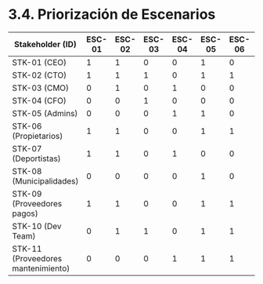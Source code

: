 # 3.4. Priorización de Escenarios


| Stakeholder (ID)             | ESC-01 | ESC-02 | ESC-03 | ESC-04 | ESC-05 | ESC-06 | ESC-07 | ESC-08 | ESC-09 | ESC-10 | ESC-11 | ESC-12 | ESC-13 | ESC-14 | ESC-15 | ESC-16 | ESC-17 | ESC-18 | ESC-19 | ESC-20 | ESC-21 | ESC-22 | ESC-23 | ESC-24 | ESC-25 | ESC-26 | ESC-27 | ESC-28 |
|-----------------------------|--------|--------|--------|--------|--------|--------|--------|--------|--------|--------|--------|--------|--------|--------|--------|--------|--------|--------|--------|--------|--------|--------|--------|--------|--------|--------|--------|--------|
| STK-01 (CEO)                | 1      | 1      | 0      | 0      | 1      | 0      | 0      | 0      | 0      | 1      | 0      | 0      | 1      | 1      | 1      | 1      | 1      | 1      | 1      | 1      | 0      | 0      | 0      | 0      | 0      | 1      | 1      | 1      |
| STK-02 (CTO)                | 1      | 1      | 1      | 0      | 1      | 1      | 0      | 0      | 1      | 1      | 0      | 1      | 1      | 1      | 0      | 0      | 1      | 1      | 0      | 0      | 1      | 0      | 0      | 0      | 1      | 0      | 0      | 1      |
| STK-03 (CMO)                | 0      | 1      | 0      | 1      | 0      | 0      | 1      | 1      | 0      | 0      | 1      | 1      | 1      | 1      | 1      | 0      | 1      | 1      | 1      | 1      | 0      | 0      | 1      | 0      | 1      | 0      | 0      | 0      |
| STK-04 (CFO)                | 0      | 0      | 1      | 0      | 0      | 0      | 0      | 1      | 1      | 0      | 0      | 0      | 1      | 1      | 1      | 1      | 1      | 1      | 0      | 1      | 1      | 1      | 1      | 1      | 1      | 0      | 0      | 0      |
| STK-05 (Admins)             | 0      | 0      | 0      | 1      | 1      | 0      | 1      | 0      | 1      | 1      | 1      | 0      | 0      | 1      | 0      | 0      | 1      | 1      | 1      | 1      | 0      | 0      | 1      | 1      | 0      | 1      | 1      | 0      |
| STK-06 (Propietarios)       | 1      | 1      | 0      | 0      | 1      | 1      | 1      | 0      | 1      | 1      | 1      | 0      | 0      | 0      | 1      | 0      | 1      | 0      | 0      | 1      | 1      | 0      | 0      | 0      | 0      | 1      | 1      | 1      |
| STK-07 (Deportistas)        | 1      | 1      | 0      | 1      | 0      | 0      | 1      | 0      | 0      | 1      | 0      | 1      | 1      | 1      | 0      | 0      | 1      | 1      | 1      | 1      | 0      | 0      | 1      | 1      | 1      | 0      | 0      | 0      |
| STK-08 (Municipalidades)    | 0      | 0      | 0      | 0      | 1      | 0      | 1      | 0      | 0      | 0      | 1      | 0      | 0      | 1      | 1      | 0      | 0      | 1      | 1      | 1      | 1      | 1      | 1      | 1      | 0      | 1      | 1      | 1      |
| STK-09 (Proveedores pagos)  | 1      | 1      | 0      | 0      | 1      | 1      | 0      | 0      | 1      | 1      | 0      | 0      | 0      | 1      | 1      | 1      | 0      | 1      | 0      | 0      | 1      | 1      | 1      | 1      | 1      | 0      | 0      | 0      |
| STK-10 (Dev Team)           | 0      | 1      | 1      | 0      | 1      | 1      | 1      | 1      | 1      | 1      | 0      | 0      | 1      | 1      | 0      | 1      | 0      | 1      | 0      | 0      | 0      | 0      | 1      | 1      | 0      | 0      | 1      | 0      |
| STK-11 (Proveedores mantenimiento) | 0 | 0    | 0      | 1      | 1      | 1      | 1      | 1      | 1      | 0      | 1      | 0      | 0      | 1      | 0      | 0      | 0      | 1      | 0      | 1      | 0      | 1      | 0      | 1      | 0      | 1      | 1      | 1      |

